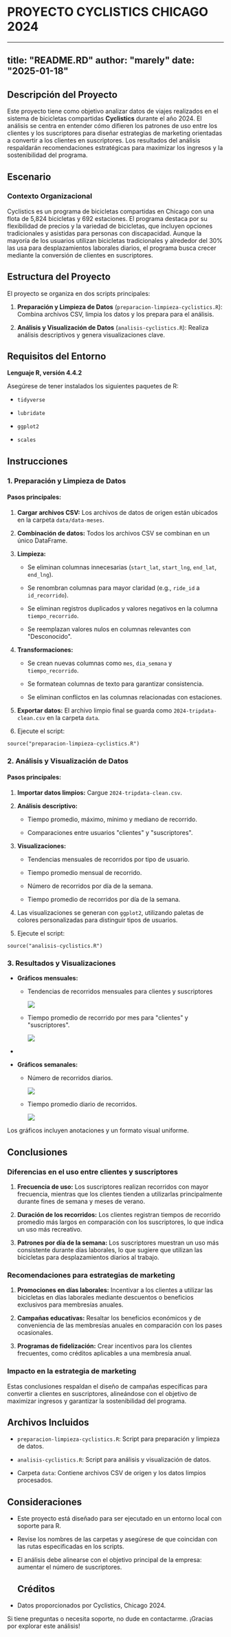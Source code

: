 # PROYECTO CYCLISTICS CHICAGO 2024

---
title: "README.RD"
author: "marely"
date: "2025-01-18"
---

## Descripción del Proyecto

Este proyecto tiene como objetivo analizar datos de viajes realizados en el sistema de bicicletas compartidas **Cyclistics** durante el año 2024. El análisis se centra en entender cómo difieren los patrones de uso entre los clientes y los suscriptores para diseñar estrategias de marketing orientadas a convertir a los clientes en suscriptores. Los resultados del análisis respaldarán recomendaciones estratégicas para maximizar los ingresos y la sostenibilidad del programa.

## Escenario

### Contexto Organizacional

Cyclistics es un programa de bicicletas compartidas en Chicago con una flota de 5,824 bicicletas y 692 estaciones. El programa destaca por su flexibilidad de precios y la variedad de bicicletas, que incluyen opciones tradicionales y asistidas para personas con discapacidad. Aunque la mayoría de los usuarios utilizan bicicletas tradicionales y alrededor del 30% las usa para desplazamientos laborales diarios, el programa busca crecer mediante la conversión de clientes en suscriptores.

## Estructura del Proyecto

El proyecto se organiza en dos scripts principales:

1.  **Preparación y Limpieza de Datos** (`preparacion-limpieza-cyclistics.R`): Combina archivos CSV, limpia los datos y los prepara para el análisis.

2.  **Análisis y Visualización de Datos** (`analisis-cyclistics.R`): Realiza análisis descriptivos y genera visualizaciones clave.

## Requisitos del Entorno

**Lenguaje R, versión 4.4.2**

Asegúrese de tener instalados los siguientes paquetes de R:

-   `tidyverse`

-   `lubridate`

-   `ggplot2`

-   `scales`

## Instrucciones

### 1. Preparación y Limpieza de Datos

#### Pasos principales:

1.  **Cargar archivos CSV:** Los archivos de datos de origen están ubicados en la carpeta `data/data-meses`.

2.  **Combinación de datos:** Todos los archivos CSV se combinan en un único DataFrame.

3.  **Limpieza:**

    -   Se eliminan columnas innecesarias (`start_lat`, `start_lng`, `end_lat`, `end_lng`).

    -   Se renombran columnas para mayor claridad (e.g., `ride_id` a `id_recorrido`).

    -   Se eliminan registros duplicados y valores negativos en la columna `tiempo_recorrido`.

    -   Se reemplazan valores nulos en columnas relevantes con "Desconocido".

4.  **Transformaciones:**

    -   Se crean nuevas columnas como `mes`, `dia_semana` y `tiempo_recorrido`.

    -   Se formatean columnas de texto para garantizar consistencia.

    -   Se eliminan conflictos en las columnas relacionadas con estaciones.

5.  **Exportar datos:** El archivo limpio final se guarda como `2024-tripdata-clean.csv` en la carpeta `data`.

6.  Ejecute el script:

```         
source("preparacion-limpieza-cyclistics.R") 
```

### 2. Análisis y Visualización de Datos

#### Pasos principales:

1.  **Importar datos limpios:** Cargue `2024-tripdata-clean.csv`.

2.  **Análisis descriptivo:**

    -   Tiempo promedio, máximo, mínimo y mediano de recorrido.

    -   Comparaciones entre usuarios "clientes" y "suscriptores".

3.  **Visualizaciones:**

    -   Tendencias mensuales de recorridos por tipo de usuario.

    -   Tiempo promedio mensual de recorrido.

    -   Número de recorridos por día de la semana.

    -   Tiempo promedio de recorridos por día de la semana.

4.  Las visualizaciones se generan con `ggplot2`, utilizando paletas de colores personalizadas para distinguir tipos de usuarios.

5.  Ejecute el script:

```         
source("analisis-cyclistics.R") 
```

### 3. Resultados y Visualizaciones

-   **Gráficos mensuales:**

    -   Tendencias de recorridos mensuales para clientes y suscriptores

        ![](images/tendencia_total_numero_recorridos_mes_tipo_cliente.png)

    -   Tiempo promedio de recorrido por mes para "clientes" y "suscriptores".

        ![](images/Tiempo_promedio_recorrido_mes_tipo_cliente.png)

-   

-   **Gráficos semanales:**

    -   Número de recorridos diarios.

        ![](images/Numero_recorridos_diarios_tipo_clientes.png)

    -   Tiempo promedio diario de recorridos.

        ![](images/Tiempo_promedio_recorrido_diario_tipo_cliente.png)

Los gráficos incluyen anotaciones y un formato visual uniforme.

## Conclusiones

### Diferencias en el uso entre clientes y suscriptores

1.  **Frecuencia de uso:** Los suscriptores realizan recorridos con mayor frecuencia, mientras que los clientes tienden a utilizarlas principalmente durante fines de semana y meses de verano.

2.  **Duración de los recorridos:** Los clientes registran tiempos de recorrido promedio más largos en comparación con los suscriptores, lo que indica un uso más recreativo.

3.  **Patrones por día de la semana:** Los suscriptores muestran un uso más consistente durante días laborales, lo que sugiere que utilizan las bicicletas para desplazamientos diarios al trabajo.

### Recomendaciones para estrategias de marketing

1.  **Promociones en días laborales:** Incentivar a los clientes a utilizar las bicicletas en días laborales mediante descuentos o beneficios exclusivos para membresías anuales.

2.  **Campañas educativas:** Resaltar los beneficios económicos y de conveniencia de las membresías anuales en comparación con los pases ocasionales.

3.  **Programas de fidelización:** Crear incentivos para los clientes frecuentes, como créditos aplicables a una membresía anual.

### Impacto en la estrategia de marketing

Estas conclusiones respaldan el diseño de campañas específicas para convertir a clientes en suscriptores, alineándose con el objetivo de maximizar ingresos y garantizar la sostenibilidad del programa.

## Archivos Incluidos

-   `preparacion-limpieza-cyclistics.R`: Script para preparación y limpieza de datos.

-   `analisis-cyclistics.R`: Script para análisis y visualización de datos.

-   Carpeta `data`: Contiene archivos CSV de origen y los datos limpios procesados.

## Consideraciones

-   Este proyecto está diseñado para ser ejecutado en un entorno local con soporte para R.

-   Revise los nombres de las carpetas y asegúrese de que coincidan con las rutas especificadas en los scripts.

-   El análisis debe alinearse con el objetivo principal de la empresa: aumentar el número de suscriptores.

    ## Créditos

-   Datos proporcionados por Cyclistics, Chicago 2024.

Si tiene preguntas o necesita soporte, no dude en contactarme. ¡Gracias por explorar este análisis!

